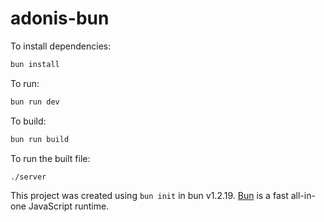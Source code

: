 # adonis-bun

To install dependencies:

```bash
bun install
```

To run:

```bash
bun run dev
```

To build:

```bash
bun run build
```

To run the built file:

```bash
./server
```

This project was created using `bun init` in bun v1.2.19. [Bun](https://bun.com) is a fast all-in-one JavaScript runtime.
